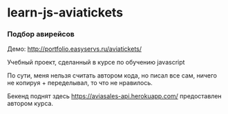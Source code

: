 # learn-js-aviatickets

### Подбор авирейсов
Демо: http://portfolio.easyservs.ru/aviatickets/

Учебный проект, сделанный в курсе по обучению javascript

По сути, меня нельзя считать автором кода, но писал все сам, ничего не копируя + переделывал, то что не нравилось.

Бекенд поднят здесь https://aviasales-api.herokuapp.com/ предоставлен автором курса.
